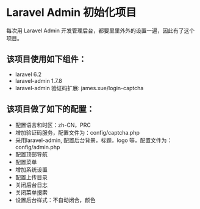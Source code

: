 # Laravel Admin 初始化项目

每次用 Laravel Admin 开发管理后台，都要里里外外的设置一遍，因此有了这个项目。

## 该项目使用如下组件：

- laravel 6.2
- laravel-admin 1.7.8
- laravel-admin 验证码扩展: james.xue/login-captcha

## 该项目做了如下的配置：

- 配置语言和时区：zh-CN，PRC
- 增加验证码服务，配置文件为：config/captcha.php
- 采用laravel-admin, 配置后台背景，标题，logo 等，配置文件为： config/admin.php
- 配置顶部导航
- 配置菜单
- 增加系统设置
- 配置上传目录
- 关闭后台日志
- 关闭菜单搜索
- 设置后台样式：不自动闭合，颜色
